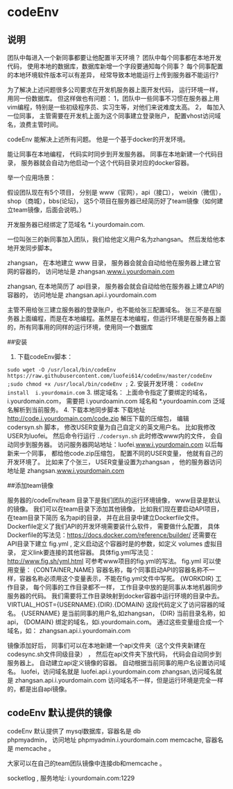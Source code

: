 # codeEnv

## 说明

   团队中每进入一个新同事都要让他配置半天环境？  团队中每个同事都在本地开发代码， 使用本地的数据库，数据库新增一个字段要通知每个同事？  每个同事配置的本地环境软件版本可以有差异， 经常导致本地能运行上传到服务器不能运行?
   
   为了解决上述问题很多公司要求在开发机服务器上面开发代码， 运行环境一样， 用同一份数据库。 但这样做也有问题： 1，团队中一些同事不习惯在服务器上用vim编程，特别是一些初级程序员、实习生等，对他们来说难度太高。  2， 每加入一位同事， 主管需要在开发机上面为这个同事建立登录账户， 配置vhost访问域名，浪费主管时间。

codeEnv 能解决上述所有问题。 他是一个基于docker的开发环境。 

能让同事在本地编程， 代码实时同步到开发服务器。
同事在本地新建一个代码目录，  服务器就会自动为他启动一个这个代码目录对应的docker容器。

举一个应用场景：

假设团队现在有5个项目， 分别是  www（官网），api（接口）， weixin（微信）， shop（商城），bbs(论坛)， 这5个项目在服务器已经简历好了team镜像（如何建立team镜像，后面会说明。）

开发服务器已经绑定了范域名 *.i.yourdomain.com.

一位叫张三的新同事加入团队，我们给他定义用户名为zhangsan。 然后发给他本地开发同步脚本。  

zhangsan， 在本地建立 www 目录，  服务器会就会自动给他在服务器上建立官网的容器的， 访问地址是  zhangsan.www.i.yourdomain.com

zhangsan, 在本地简历了 api目录，   服务器会就会自动给他在服务器上建立API的容器的， 访问地址是  zhangsan.api.i.yourdomain.com

主管不用给张三建立服务器的登录账户，也不能给张三配置域名。  张三不是在服务器上面编程，而是在本地编程。虽然是在本地编程，但运行环境是在服务器上面的，所有同事用的同样的运行环境，使用同一个数据库
 


##安装
 1. 下载codeEnv脚本：
   
`sudo wget -O /usr/local/bin/codeEnv https://raw.githubusercontent.com/luofei614/codeEnv/master/codeEnv ;sudo chmod +x /usr/local/bin/codeEnv ;`
2. 安装开发环境：
`codeEnv install  i.yourdomain.com`
3. 绑定域名：
上面命令指定了要绑定的域名， i.yourdomain.com，  需要把 i.yourdoamin.com 域名和 \*.yourdoamin.com 泛域名解析到当前服务。
 4. 下载本地同步脚本
	  下载地址 http://code.i.yourdomain.com/code.zip
	解压下载的压缩包， 编辑 codersyn.sh 脚本， 修改USER变量为自己自定义的英文用户名。 比如我修改USER为luofei。  然后命令行运行 `./codersyn.sh` 
	  此时修改www内的文件， 会自动同步到服务器。 访问服务器网站地址：luofei.www.i.yourdomain.com 
  以后每新来一个同事， 都给他code.zip压缩包， 配置不同的USER变量， 他就有自己的开发环境了。 比如来了个张三， USER变量设置为zhangsan ， 他的服务器访问地址是 zhangsan.www.i.yourdomain.com

##添加team镜像

   服务器的/codeEnv/team 目录下是我们团队的运行环境镜像，  www目录是默认的镜像。 我们可以在team目录下添加其他镜像， 比如我们现在要启动API项目，在team目录下简历 名为api的目录， 并在此目录中建立Dockerfile文件。 Dockerfile定义了我们API的开发环境需要装什么软件， 需要做什么配置， 具体Dockerfile的写法见：https://docs.docker.com/reference/builder/ 
    还需要在API目录下建立 fig.yml ,  定义启动这个容器时是的参数，如定义 volumes 虚拟目录， 定义link要连接的其他容器。  具体fig.yml写法见：http://www.fig.sh/yml.html 
    可参考www项目的fig.yml的写法。
     fig.yml 可以使用变量：
     {CONTAINER_NAME} 容器名称，每个同事启动API的容器名称不一样，容器名称必须用这个变量表示，不能在fig.yml文件中写死。
     {WORKDIR}  工作目录， 每个同事的工作目录都不一样， 工作目录中放的是同事从本地机器同步服务器的代码。 我们需要将工作目录映射到docker容器中运行环境的目录中去。  
     VIRTUAL_HOST={USERNAME}.{DIR}.{DOMAIN}  这段代码定义了访问容器的域名。 {USERNAME} 是当前同事的用户名,如zhangsan，  {DIR} 当前目录名称，如api， {DOMAIN} 绑定的域名，如i.yourdomain.com。 通过这些变量组合成一个域名，如： zhangsan.api.i.yourdomain.com

  镜像添加好后，  同事们可以在本地新建一个api文件夹（这个文件夹新建在codesync.sh文件同级目录） ， 然后在api文件夹下放代码， 代码会自动同步到服务器上。 自动建立api定义镜像的容器。 自动根据当前同事的用户名设置访问域名。
    luofei，访问域名就是 luofei.api.i.yourdomain.com
    zhangsan,访问域名就是 zhangsan.api.i.yourdomain.com
    访问域名不一样，但是运行环境是完全一样的，都是出自api镜像。

## codeEnv 默认提供的镜像

   codeEnv 默认提供了
   mysql数据库，容器名是 db  
   phpmyadmin，  访问地址 phpmyadmin.i.yourdomain.com
   memcache, 容器名是 memcache 。
   
   大家可以在自己的team团队镜像中连接db和memcache 。

   socketlog , 服务地址: i.yourdomain.com:1229
